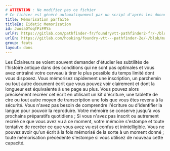 ```yaml
---
# ATTENTION : Ne modifiez pas ce fichier
# Ce fichier est généré automatiquement par un script d'après les données du module Foundry VTT officiel et de sa traduction
title: Mémorisation parfaite
titleEn: Eidetic Memorization
id: JwosaDYoqfPiFMYa
urlFr: https://gitlab.com/pathfinder-fr/foundryvtt-pathfinder2-fr/-/blob/master/data/feats/JwosaDYoqfPiFMYa.htm
urlEn: https://gitlab.com/hooking/foundry-vtt---pathfinder-2e/-/blob/master/packs/data/feats.db/eidetic-memorization.json
group: feats
layout: dons
---
```

Les Éclaireurs se voient souvent demander d'étudier les subtilités de l'histoire antique dans des conditions qui ne sont pas optimales et vous avez entraîné votre cerveau à tirer le plus possible du temps limité dont vous disposez. Vous mémorisez rapidement une inscription, un parchemin ou tout  autre document écrit que vous pouvez voir clairement et dont la longueur est équivalente à une page au plus. Vous pouvez alors précisément recréer cet écrit en utilisant un kit d'écriture, une tablette de cire ou tout autre moyen de transcription une fois que vous êtes revenu à la sécurité. Vous n'avez pas besoin de comprendre l'écriture ou d'identifier la langue pour pouvoir la reproduire. Votre mémoire se conserve jusqu'à vos prochains préparatifs quotidiens ; Si vous n'avez pas inscrit ou autrement recréé ce que vous avez vu à ce moment, votre mémoire s'estompe et toute tentative de recréer ce que vous avez vu est confus et inintelligible. Vous ne pouvez avoir qu'un écrit à la fois mémorisé de la sorte à un moment donné ; toute mémorisation précédente s'estompe si vous utilisez de nouveau cette capacité.


